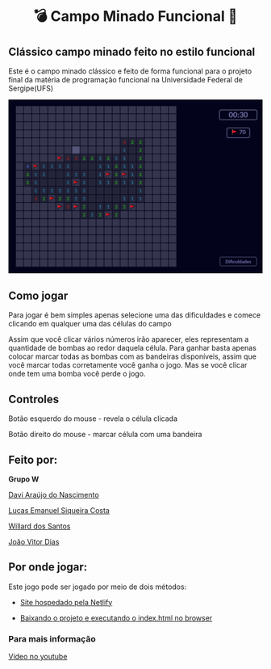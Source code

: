 <h1 align="center">💣 Campo Minado Funcional 🚩</h1>

## Clássico campo minado feito no estilo funcional
 Este é o campo minado clássico e feito de forma funcional para o projeto final da matéria
 de programação funcional na Universidade Federal de Sergipe(UFS)

 ![image](https://github.com/DaviAUJ/TrabalhoFinalPF/blob/main/print.png)

## Como jogar
 Para jogar é bem simples apenas selecione uma das dificuldades e comece clicando em qualquer uma
 das células do campo

 Assim que você clicar vários números irão aparecer, eles representam a quantidade de bombas ao redor
 daquela célula. Para ganhar basta apenas colocar marcar todas as bombas com as bandeiras disponíveis,
 assim que você marcar todas corretamente você ganha o jogo. Mas se você clicar onde tem uma bomba você
 perde o jogo.

## Controles 
 Botão esquerdo do mouse - revela o célula clicada
 
 Botão direito do mouse - marcar célula com uma bandeira


## Feito por:
 **Grupo W**

 [Davi Araújo do Nascimento](https://github.com/DaviAUJ)

 [Lucas Emanuel Siqueira Costa](https://github.com/LuksESC)

 [Willard dos Santos](https://github.com/WillardSyntax)

 [João Vitor Dias](https://github.com/vitordias32)


## Por onde jogar:
 Este jogo pode ser jogado por meio de dois métodos:

 * [Site hospedado pela Netlify](https://main--campominadopf.netlify.app/)

 * [Baixando o projeto e executando o index.html no browser](https://github.com/DaviAUJ/TrabalhoFinalPF/archive/refs/heads/main.zip)

### Para mais informação
 [Vídeo no youtube](https://www.youtube.com/watch?v=iDsQ_lNo0k0)
